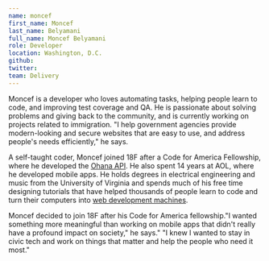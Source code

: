 ```yaml
---
name: moncef
first_name: Moncef
last_name: Belyamani
full_name: Moncef Belyamani
role: Developer
location: Washington, D.C.
github:
twitter:
team: Delivery
---
```


Moncef is a developer who loves automating tasks, helping people learn to code, and improving test coverage and QA. He is passionate about solving problems and giving back to the community, and is currently working on projects related to immigration. "I help government agencies provide modern-looking and secure websites that are easy to use, and address people's needs efficiently," he says.

A self-taught coder, Moncef joined 18F after a Code for America Fellowship, where he developed the [Ohana API](http://ohanapi.org/). He also spent 14 years at AOL, where he developed mobile apps. He holds degrees in electrical engineering and music from the University of Virginia and spends much of his free time designing tutorials that have helped thousands of people learn to code and turn their computers into [web development machines](https://github.com/18F/laptop).

Moncef decided to join 18F after his Code for America fellowship."I wanted something more meaningful than working on mobile apps that didn't really have a profound impact on society," he says." "I knew I wanted to stay in civic tech and work on things that matter and help the people who need it most."
  
